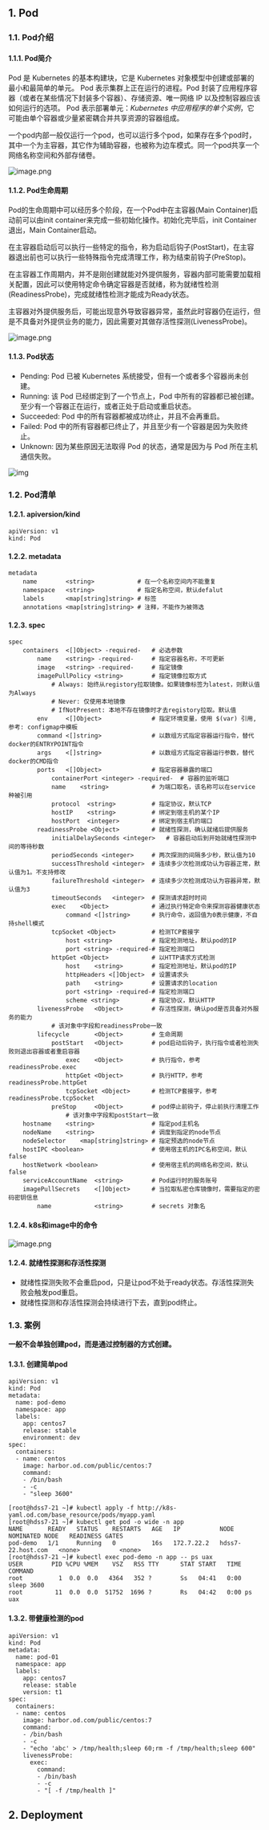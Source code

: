 ## 1. Pod

### 1.1. Pod介绍

#### 1.1.1. Pod简介

Pod 是 Kubernetes 的基本构建块，它是 Kubernetes 对象模型中创建或部署的最小和最简单的单元。 Pod 表示集群上正在运行的进程。Pod 封装了应用程序容器（或者在某些情况下封装多个容器）、存储资源、唯一网络 IP 以及控制容器应该如何运行的选项。 Pod 表示部署单元：*Kubernetes 中应用程序的单个实例*，它可能由单个容器或少量紧密耦合并共享资源的容器组成。

一个pod内部一般仅运行一个pod，也可以运行多个pod，如果存在多个pod时，其中一个为主容器，其它作为辅助容器，也被称为边车模式。同一个pod共享一个网络名称空间和外部存储卷。

![image.png](https://cdn.nlark.com/yuque/0/2020/png/378176/1579339190487-a1f2c303-a092-4f16-a7e2-2bba306fe3d2.png)

#### 

#### 1.1.2. Pod生命周期

Pod的生命周期中可以经历多个阶段，在一个Pod中在主容器(Main Container)启动前可以由init container来完成一些初始化操作。初始化完毕后，init Container 退出，Main Container启动。

在主容器启动后可以执行一些特定的指令，称为启动后钩子(PostStart)，在主容器退出前也可以执行一些特殊指令完成清理工作，称为结束前钩子(PreStop)。

在主容器工作周期内，并不是刚创建就能对外提供服务，容器内部可能需要加载相关配置，因此可以使用特定命令确定容器是否就绪，称为就绪性检测(ReadinessProbe)，完成就绪性检测才能成为Ready状态。

主容器对外提供服务后，可能出现意外导致容器异常，虽然此时容器仍在运行，但是不具备对外提供业务的能力，因此需要对其做存活性探测(LivenessProbe)。

![image.png](https://cdn.nlark.com/yuque/0/2020/png/378176/1579445077801-c30c2449-41d5-43e6-9892-025fbcf78aaf.png?x-oss-process=image%2Fwatermark%2Ctype_d3F5LW1pY3JvaGVp%2Csize_10%2Ctext_TGludXgt5rih5rih6bif%2Ccolor_FFFFFF%2Cshadow_50%2Ct_80%2Cg_se%2Cx_10%2Cy_10)

#### 1.1.3. Pod状态

- Pending: Pod 已被 Kubernetes 系统接受，但有一个或者多个容器尚未创建。
- Running: 该 Pod 已经绑定到了一个节点上，Pod 中所有的容器都已被创建。至少有一个容器正在运行，或者正处于启动或重启状态。
- Succeeded: Pod 中的所有容器都被成功终止，并且不会再重启。
- Failed: Pod 中的所有容器都已终止了，并且至少有一个容器是因为失败终止。
- Unknown: 因为某些原因无法取得 Pod 的状态，通常是因为与 Pod 所在主机通信失败。

![img](https://cdn.nlark.com/yuque/0/2020/jpeg/378176/1579446234452-ef9fedb8-e923-4aef-a8c3-6862d4729009.jpeg?x-oss-process=image%2Fwatermark%2Ctype_d3F5LW1pY3JvaGVp%2Csize_14%2Ctext_TGludXgt5rih5rih6bif%2Ccolor_FFFFFF%2Cshadow_50%2Ct_80%2Cg_se%2Cx_10%2Cy_10%2Fresize%2Cw_1500)

### 

### 1.2. Pod清单

#### 1.2.1. apiversion/kind

```
apiVersion: v1
kind: Pod

```

#### 1.2.2. metadata

```
metadata
    name        <string>            # 在一个名称空间内不能重复
    namespace   <string>            # 指定名称空间，默认defalut
    labels      <map[string]string> # 标签
    annotations <map[string]string> # 注释，不能作为被筛选
```

#### 1.2.3. spec

```
spec
    containers  <[]Object> -required-   # 必选参数
        name    <string> -required-     # 指定容器名称，不可更新
        image   <string> -required-     # 指定镜像
        imagePullPolicy <string>        # 指定镜像拉取方式
            # Always: 始终从registory拉取镜像。如果镜像标签为latest，则默认值为Always
            # Never: 仅使用本地镜像
            # IfNotPresent: 本地不存在镜像时才去registory拉取。默认值
        env     <[]Object>              # 指定环境变量，使用 $(var) 引用,参考: configmap中模板
        command <[]string>              # 以数组方式指定容器运行指令，替代docker的ENTRYPOINT指令
        args    <[]string>              # 以数组方式指定容器运行参数，替代docker的CMD指令
        ports   <[]Object>              # 指定容器暴露的端口
            containerPort <integer> -required-  # 容器的监听端口
            name    <string>            # 为端口取名，该名称可以在service种被引用
            protocol  <string>          # 指定协议，默认TCP
            hostIP    <string>          # 绑定到宿主机的某个IP
            hostPort  <integer>         # 绑定到宿主机的端口
        readinessProbe <Object>         # 就绪性探测，确认就绪后提供服务
            initialDelaySeconds <integer>   # 容器启动后到开始就绪性探测中间的等待秒数
            periodSeconds <integer>     # 两次探测的间隔多少秒，默认值为10
            successThreshold <integer>  # 连续多少次检测成功认为容器正常，默认值为1。不支持修改
            failureThreshold <integer>  # 连续多少次检测成功认为容器异常，默认值为3
            timeoutSeconds   <integer>  # 探测请求超时时间
            exec    <Object>            # 通过执行特定命令来探测容器健康状态
                command <[]string>      # 执行命令，返回值为0表示健康，不自持shell模式
            tcpSocket <Object>          # 检测TCP套接字
                host <string>           # 指定检测地址，默认pod的IP
                port <string> -required-# 指定检测端口
            httpGet <Object>            # 以HTTP请求方式检测
                host    <string>        # 指定检测地址，默认pod的IP
                httpHeaders <[]Object>  # 设置请求头
                path    <string>        # 设置请求的location
                port <string> -required-# 指定检测端口
                scheme <string>         # 指定协议，默认HTTP
        livenessProbe   <Object>        # 存活性探测，确认pod是否具备对外服务的能力
            # 该对象中字段和readinessProbe一致
        lifecycle       <Object>        # 生命周期
            postStart   <Object>        # pod启动后钩子，执行指令或者检测失败则退出容器或者重启容器
                exec    <Object>        # 执行指令，参考readinessProbe.exec
                httpGet <Object>        # 执行HTTP，参考readinessProbe.httpGet
                tcpSocket <Object>      # 检测TCP套接字，参考readinessProbe.tcpSocket
            preStop     <Object>        # pod停止前钩子，停止前执行清理工作
                # 该对象中字段和postStart一致
    hostname    <string>                # 指定pod主机名
    nodeName    <string>                # 调度到指定的node节点
    nodeSelector    <map[string]string> # 指定预选的node节点
    hostIPC <boolean>                   # 使用宿主机的IPC名称空间，默认false
    hostNetwork <boolean>               # 使用宿主机的网络名称空间，默认false
    serviceAccountName  <string>        # Pod运行时的服务账号
    imagePullSecrets    <[]Object>      # 当拉取私密仓库镜像时，需要指定的密码密钥信息
        name            <string>        # secrets 对象名
```

#### 1.2.4. k8s和image中的命令

![image.png](https://cdn.nlark.com/yuque/0/2020/png/378176/1579444125794-e27d08bb-7811-44c1-806b-86745f8f9093.png)

#### 1.2.4. 就绪性探测和存活性探测

- 就绪性探测失败不会重启pod，只是让pod不处于ready状态。存活性探测失败会触发pod重启。
- 就绪性探测和存活性探测会持续进行下去，直到pod终止。

### 1.3. 案例

**一般不会单独创建pod，而是通过控制器的方式创建。**

#### 1.3.1. 创建简单pod

```
apiVersion: v1
kind: Pod
metadata:
  name: pod-demo
  namespace: app
  labels:
    app: centos7
    release: stable
    environment: dev
spec:
  containers:
  - name: centos
    image: harbor.od.com/public/centos:7
    command:
    - /bin/bash
    - -c
    - "sleep 3600"
```

```
[root@hdss7-21 ~]# kubectl apply -f http://k8s-yaml.od.com/base_resource/pods/myapp.yaml
[root@hdss7-21 ~]# kubectl get pod -o wide -n app
NAME       READY   STATUS    RESTARTS   AGE   IP           NODE                NOMINATED NODE   READINESS GATES
pod-demo   1/1     Running   0          16s   172.7.22.2   hdss7-22.host.com   <none>           <none>
[root@hdss7-21 ~]# kubectl exec pod-demo -n app -- ps uax
USER        PID %CPU %MEM    VSZ   RSS TTY      STAT START   TIME COMMAND
root          1  0.0  0.0   4364   352 ?        Ss   04:41   0:00 sleep 3600
root         11  0.0  0.0  51752  1696 ?        Rs   04:42   0:00 ps uax
```



#### 1.3.2. 带健康检测的pod

```
apiVersion: v1
kind: Pod
metadata:
  name: pod-01
  namespace: app
  labels:
    app: centos7
    release: stable
    version: t1
spec:
  containers:
  - name: centos
    image: harbor.od.com/public/centos:7
    command:
    - /bin/bash
    - -c
    - "echo 'abc' > /tmp/health;sleep 60;rm -f /tmp/health;sleep 600"
    livenessProbe:
      exec:
        command:
        - /bin/bash
        - -c
        - "[ -f /tmp/health ]"
```



## 2. Deployment

### 
